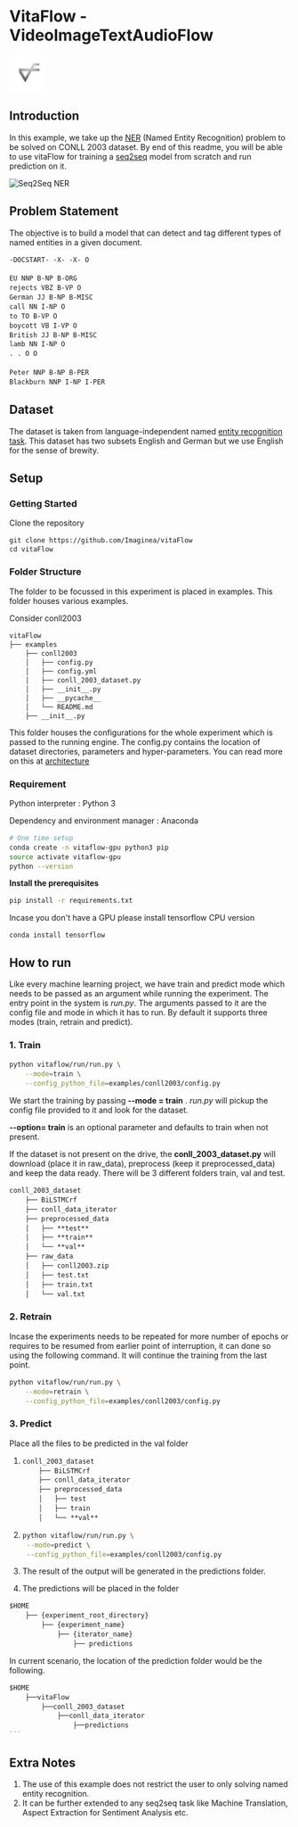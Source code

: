 # VitaFlow - VideoImageTextAudioFlow

 ![](../../vitaflow-icon.png)

<!-- TODO: please include spaces after all headings -->
<!-- TODO: please include a short summary -->
<!-- TODO: please include step to quickly create and run a sample study -->
<!-- TODO: please include (BEST USE CASES - NEW SECTION) sample cases where this tools can be used-->
<!-- TODO: Two level requirement.txt files, one for global and another is use case specific -->

## Introduction

In this example, we take up the [NER](https://en.wikipedia.org/wiki/Named-entity_recognition) (Named Entity Recognition) problem to be solved on CONLL 2003 dataset. By end of this readme, you will be able to use vitaFlow for training a [seq2seq](https://www.google.com/url?sa=t&rct=j&q=&esrc=s&source=web&cd=1&cad=rja&uact=8&ved=2ahUKEwi46dvqzqvfAhUVA3IKHQjyALgQFjAAegQICBAB&url=https%3A%2F%2Fgoogle.github.io%2Fseq2seq%2F&usg=AOvVaw0u7lKNTuRYZChT9y_lBmVW) model from scratch and run prediction on it. 

![Seq2Seq NER](https://www.depends-on-the-definition.com/wp-content/uploads/2017/10/many_to_many-945x489.png)

 



## Problem Statement

The objective is to build a model that can detect and tag different types of named entities in a given document.

```reStructuredText
-DOCSTART- -X- -X- O

EU NNP B-NP B-ORG
rejects VBZ B-VP O
German JJ B-NP B-MISC
call NN I-NP O
to TO B-VP O
boycott VB I-VP O
British JJ B-NP B-MISC
lamb NN I-NP O
. . O O

Peter NNP B-NP B-PER
Blackburn NNP I-NP I-PER
```



## Dataset

The dataset is taken from language-independent named [entity recognition task](https://www.clips.uantwerpen.be/conll2003/ner/). This dataset has two subsets English and German but we use English for the sense of brewity. 

## Setup

### Getting Started

Clone the repository 

```
git clone https://github.com/Imaginea/vitaFlow
cd vitaFlow
```

### Folder Structure

The folder to be focussed in this experiment is placed in examples. This folder houses various examples.

Consider conll2003 

<!-- TODO: please use unix `tree` tool -->

```
vitaFlow
├── examples
    ├── conll2003
    │   ├── config.py
    │   ├── config.yml
    │   ├── conll_2003_dataset.py
    │   ├── __init__.py
    │   ├── __pycache__
    │   └── README.md
	├── __init__.py

```

This folder houses the configurations for the whole experiment which is passed to the running engine.
The config.py contains the location of  dataset directories, parameters and hyper-parameters. 
You can read more on this at [architecture]()

### Requirement

Python interpreter : Python 3  

Dependency and environment manager : Anaconda

```bash 
# One time setup
conda create -n vitaflow-gpu python3 pip 
source activate vitaflow-gpu
python --version
```

__Install the prerequisites__

```bash
pip install -r requirements.txt
```

Incase you don't have a GPU please install tensorflow CPU version

```
conda install tensorflow
```

## How to run

Like every machine learning project, we have train and predict mode which needs to be passed as an argument while running the experiment.
The entry point in the system is *run.py*. The arguments passed to it are the config file and mode in which it has to run. By default it supports three modes (train, retrain and predict).

### 1. Train

```bash
python vitaflow/run/run.py \
	--mode=train \
	--config_python_file=examples/conll2003/config.py 
```

We start the training by passing **--mode = train** . *run.py* will pickup the config file provided to it  and look for the dataset. 

**--option= train** is an optional parameter and defaults to train when not present.

If the dataset is not present on the drive, the **conll_2003_dataset.py** will download (place it in raw_data), preprocess (keep it preprocessed_data) and keep the data ready. There will be 3 different folders train, val and test.
<!-- TODO: please use unix `tree` tool -->

```reStructuredText
conll_2003_dataset
    ├── BiLSTMCrf    
    ├── conll_data_iterator
    ├── preprocessed_data
    │   ├── **test**
    │   ├── **train**
    │   └── **val**
    ├── raw_data
    │   ├── conll2003.zip
    │   ├── test.txt
    │   ├── train.txt
    │   └── val.txt

```

### 2. Retrain

Incase the experiments needs to be repeated for more number of epochs or requires to be resumed from earlier point of interruption, it can done so using the following command. It will continue the training from the last point.

```bash
python vitaflow/run/run.py \
	--mode=retrain \
	--config_python_file=examples/conll2003/config.py 
```

### 3. Predict

<!-- TODO: Tree -->

Place all the files to be predicted in the val folder 

1. ```reStructuredText
   conll_2003_dataset
       ├── BiLSTMCrf    
       ├── conll_data_iterator
       ├── preprocessed_data
       │   ├── test
       │   ├── train
       │   └── **val**
   ```

2. ```bash
   python vitaflow/run/run.py \
   	--mode=predict \
   	--config_python_file=examples/conll2003/config.py 	
   ```

3. The result of the output will be generated in the predictions folder.

4. The predictions will be placed in the folder



<!-- TODO: Tree -->

```reStructuredText
$HOME
	├── {experiment_root_directory}
		├──	{experiment_name}
			├── {iterator_name}
				├── predictions
```



In current scenario, the location of the prediction folder would be the following.



```reStructuredText
$HOME
	├──vitaFlow
		├──conll_2003_dataset
			├──conll_data_iterator
				├──predictions
​```
```



## Extra Notes

1.  The use of this example does not restrict the user to only solving named entity recognition.
2. It can be further extended to any seq2seq task like Machine Translation, Aspect Extraction for Sentiment Analysis etc. 

<!-- TODO: New file - contribution.md -->
<!-- TODO: New file - relases.md -->

<!-- TODO: New file - QuickStart.md - FUTURE -->
<!-- TODO: New file - FirstExample.md - FUTURE -->
